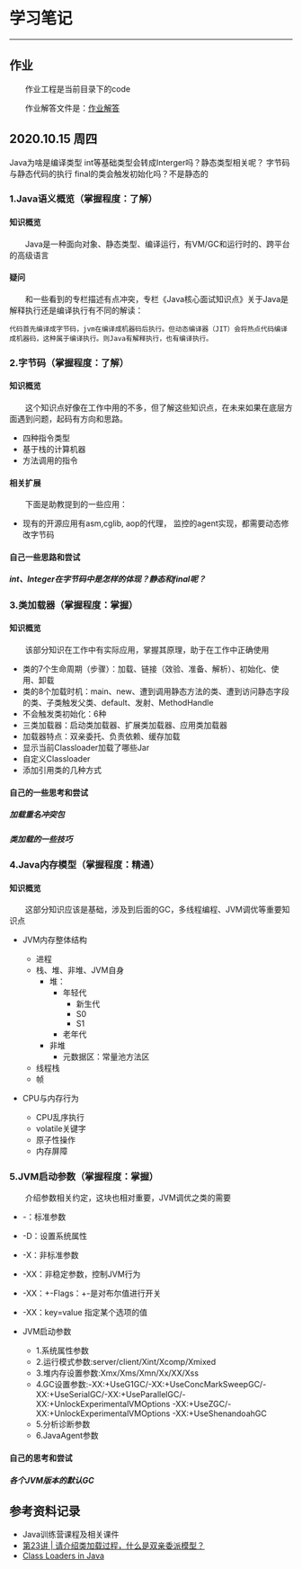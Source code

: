 # 学习笔记
***
## 作业
&ensp;&ensp;&ensp;&ensp;作业工程是当前目录下的code

&ensp;&ensp;&ensp;&ensp;作业解答文件是：[作业解答](./code/README.md)

## 2020.10.15 周四
Java为啥是编译类型
int等基础类型会转成Interger吗？静态类型相关呢？
字节码与静态代码的执行
final的类会触发初始化吗？不是静态的

### 1.Java语义概览（掌握程度：了解）
#### 知识概览
&ensp;&ensp;&ensp;&ensp;Java是一种面向对象、静态类型、编译运行，有VM/GC和运行时的、跨平台的高级语言

#### 疑问
&ensp;&ensp;&ensp;&ensp;和一些看到的专栏描述有点冲突，专栏《Java核心面试知识点》关于Java是解释执行还是编译执行有不同的解读：

```
代码首先编译成字节码，jvm在编译成机器码后执行。但动态编译器（JIT）会将热点代码编译成机器码，这种属于编译执行。则Java有解释执行，也有编译执行。
```

### 2.字节码（掌握程度：了解）
#### 知识概览
&ensp;&ensp;&ensp;&ensp;这个知识点好像在工作中用的不多，但了解这些知识点，在未来如果在底层方面遇到问题，起码有方向和思路。

- 四种指令类型
- 基于栈的计算机器
- 方法调用的指令

#### 相关扩展
&ensp;&ensp;&ensp;&ensp;下面是助教提到的一些应用：

- 现有的开源应用有asm,cglib, aop的代理，  监控的agent实现，都需要动态修改字节码

#### 自己一些思路和尝试
##### int、Integer在字节码中是怎样的体现？静态和final呢？

### 3.类加载器（掌握程度：掌握）
#### 知识概览
&ensp;&ensp;&ensp;&ensp;该部分知识在工作中有实际应用，掌握其原理，助于在工作中正确使用

- 类的7个生命周期（步骤）：加载、链接（效验、准备、解析）、初始化、使用、卸载
- 类的8个加载时机：main、new、遭到调用静态方法的类、遭到访问静态字段的类、子类触发父类、default、发射、MethodHandle
- 不会触发类初始化：6种
- 三类加载器：启动类加载器、扩展类加载器、应用类加载器
- 加载器特点：双亲委托、负责依赖、缓存加载
- 显示当前Classloader加载了哪些Jar
- 自定义Classloader
- 添加引用类的几种方式

#### 自己的一些思考和尝试
##### 加载重名冲突包

##### 类加载的一些技巧

### 4.Java内存模型（掌握程度：精通）
#### 知识概览
&ensp;&ensp;&ensp;&ensp;这部分知识应该是基础，涉及到后面的GC，多线程编程、JVM调优等重要知识点

- JVM内存整体结构
    - 进程
    - 栈、堆、非堆、JVM自身
        - 堆：
            - 年轻代
                - 新生代
                - S0
                - S1
            - 老年代
        - 非堆
            - 元数据区：常量池方法区
    - 线程栈
    - 帧

- CPU与内存行为
    - CPU乱序执行
    - volatile关键字
    - 原子性操作
    - 内存屏障

### 5.JVM启动参数（掌握程度：掌握）
&ensp;&ensp;&ensp;&ensp;介绍参数相关约定，这块也相对重要，JVM调优之类的需要

- -：标准参数
- -D：设置系统属性
- -X：非标准参数
- -XX：非稳定参数，控制JVM行为
- -XX：+-Flags：+-是对布尔值进行开关
- -XX：key=value 指定某个选项的值

- JVM启动参数
    - 1.系统属性参数
    - 2.运行模式参数:server/client/Xint/Xcomp/Xmixed
    - 3.堆内存设置参数:Xmx/Xms/Xmn/Xx/XX/Xss
    - 4.GC设置参数:-XX:+UseG1GC/-XX:+UseConcMarkSweepGC/-XX:+UseSerialGC/-XX:+UseParallelGC/-XX:+UnlockExperimentalVMOptions -XX:+UseZGC/-XX:+UnlockExperimentalVMOptions -XX:+UseShenandoahGC
    - 5.分析诊断参数
    - 6.JavaAgent参数

#### 自己的思考和尝试
##### 各个JVM版本的默认GC

## 参考资料记录
- Java训练营课程及相关课件
- [第23讲 | 请介绍类加载过程，什么是双亲委派模型？](https://time.geekbang.org/column/article/9946)
- [Class Loaders in Java](https://www.baeldung.com/java-classloaders)